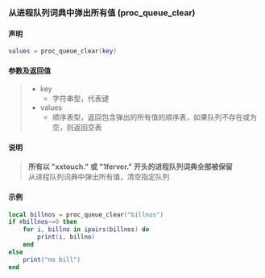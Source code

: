 ### 从进程队列词典中弹出所有值 (**proc\_queue\_clear**)


#### 声明
```lua
values = proc_queue_clear(key)
```


#### 参数及返回值
> - key
>   - 字符串型，代表键
> - values
>   - 顺序表型，返回包含弹出的所有值的顺序表，如果队列不存在或为空，则返回空表


#### 说明
> **所有以 "xxtouch\." 或 "1ferver\." 开头的进程队列词典全部被保留**  
> 从进程队列词典中弹出所有值，清空指定队列  


#### 示例  
```lua
local billnos = proc_queue_clear("billnos")
if #billnos~=0 then
    for i, billno in ipairs(billnos) do
        print(i, billno)
    end
else
    print("no bill")
end
```

